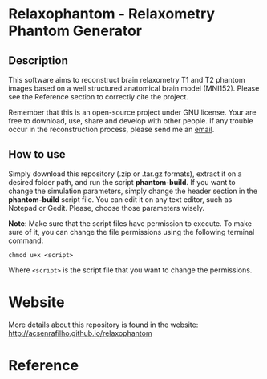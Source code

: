 # Relaxophantom - Relaxometry Phantom Generator

## Description

This software aims to reconstruct brain relaxometry T1 and T2 phantom images based on a well structured anatomical brain model (MNI152). Please see the Reference section to correctly cite the project.

Remember that this is an open-source project under GNU license. Your are free to download, use, share and develop with other people. If any trouble occur in the reconstruction process, please send me an [email](mailto:acsenrafilho@gmail.com).   

## How to use

Simply download this repository (.zip or .tar.gz formats), extract it on a desired folder path, and run the script **phantom-build**. If you want to change the simulation parameters, simply change the header section in the **phantom-build** script file. You can edit it on any text editor, such as Notepad or Gedit. Please, choose those parameters wisely.

**Note**: Make sure that the script files have permission to execute. To make sure of it, you can change the file permissions using the following terminal command: 

`chmod u+x <script>`

Where `<script>` is the script file that you want to change the permissions.

# Website

More details about this repository is found in the website:
<http://acsenrafilho.github.io/relaxophantom>

# Reference 
